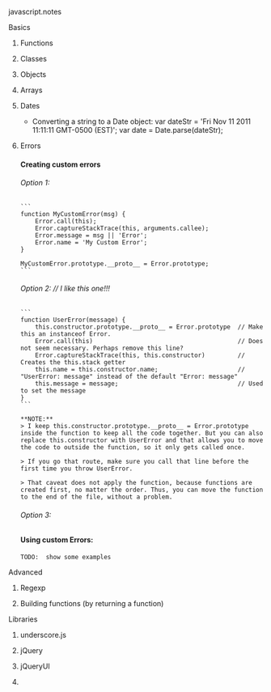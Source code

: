 javascript.notes

Basics

1.  Functions


2.  Classes


3.  Objects


4.  Arrays


5.  Dates
	- Converting a string to a Date object:
		var dateStr = 'Fri Nov 11 2011 11:11:11 GMT-0500 (EST)';
		var date = Date.parse(dateStr);

6.  Errors
	####  Creating custom errors
	   ###### Option 1:
	    ```
		function MyCustomError(msg) {
			Error.call(this);
			Error.captureStackTrace(this, arguments.callee);
			Error.message = msg || 'Error';
			Error.name = 'My Custom Error';
		}
		
		MyCustomError.prototype.__proto__ = Error.prototype;
		```

	   ###### Option 2:   // I like this one!!!
	    ```
	   	function UserError(message) {
  			this.constructor.prototype.__proto__ = Error.prototype  // Make this an instanceof Error.
  			Error.call(this)                                        // Does not seem necessary. Perhaps remove this line?
  			Error.captureStackTrace(this, this.constructor)         // Creates the this.stack getter
  			this.name = this.constructor.name;                      // "UserError: message" instead of the default "Error: message"
  			this.message = message;                                 // Used to set the message
		}
		```

		**NOTE:**  
		> I keep this.constructor.prototype.__proto__ = Error.prototype inside the function to keep all the code together. But you can also replace this.constructor with UserError and that allows you to move the code to outside the function, so it only gets called once.

		> If you go that route, make sure you call that line before the first time you throw UserError.

		> That caveat does not apply the function, because functions are created first, no matter the order. Thus, you can move the function to the end of the file, without a problem.

	   ###### Option 3:


	####  Using custom Errors:
		TODO:  show some examples



Advanced

1.  Regexp


2.  Building functions (by returning a function)


Libraries

1.  underscore.js


2.  jQuery


3.  jQueryUI


4.  